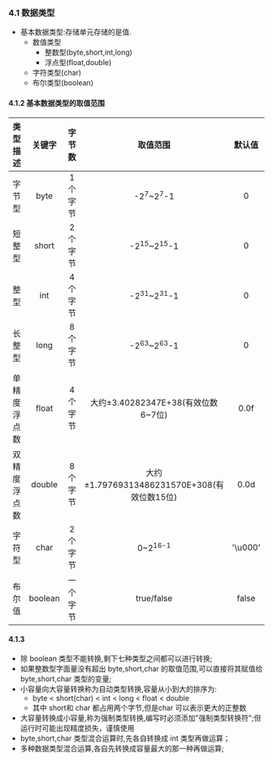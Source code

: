 ### 4.1 数据类型
* 基本数据类型:存储单元存储的是值.
    - 数值类型
        * 整数型(byte,short,int,long)
        * 浮点型(float,double)
    - 字符类型(char)
    - 布尔类型(boolean)

#### 4.1.2 基本数据类型的取值范围

类型描述|关键字|字节数|取值范围|默认值
:--:|:--:|:--:|:--:|:--:
字节型|byte|1个字节|-2<sup>7</sup>~2<sup>7</sup>-1|0
短整型|short|2个字节|-2<sup>15</sup>~2<sup>15</sup>-1|0
整型|int|4个字节|-2<sup>31</sup>~2<sup>31</sup>-1|0
长整型|long|8个字节|-2<sup>63</sup>~2<sup>63</sup>-1|0
单精度浮点数|float|4个字节|大约&plusmn;3.40282347E+38(有效位数6~7位)|0.0f
双精度浮点数|double|8个字节|大约&plusmn;1.79769313486231570E+308(有效位数15位)|0.0d
字符型|char|2个字节|0~2<sup>16-1</sup>|'\u000'
布尔值|boolean|一个字节|true/false|false

#### 4.1.3 

* 除 boolean 类型不能转换,剩下七种类型之间都可以进行转换;
* 如果整数型字面量没有超出 byte,short,char 的取值范围,可以直接将其赋值给byte,short,char 类型的变量;
* 小容量向大容量转换称为自动类型转换,容量从小到大的排序为:
    - byte < short(char) < int < long < float < double
    - 其中 short和 char 都占用两个字节,但是char 可以表示更大的正整数
* 大容量转换成小容量,称为强制类型转换,编写时必须添加"强制类型转换符";但运行时可能出现精度损失，谨慎使用
* byte,short,char 类型混合运算时,先各自转换成 int 类型再做运算；
* 多种数据类型混合运算,各自先转换成容量最大的那一种再做运算;



